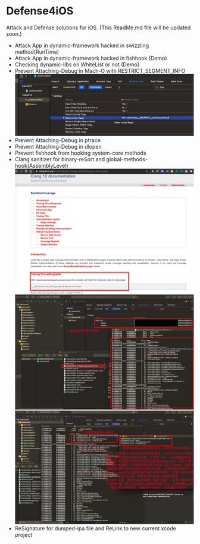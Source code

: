 # Defense4iOS
Attack and Defense solutions for iOS. (This ReadMe.md file will be updated soon.)

* Attack App in dynamic-framework hacked in swizzling method(RunTime)
* Attack App in dynamic-framework hacked in fishhook (Demo)
* Checking dynamic-libs on WhiteList or not (Demo)
* Prevent Attaching-Debug in Mach-O with RESTRICT_SEGMENT_INFO
![](./Images/MachO-RESTRICT_SEG.png)
* Prevent Attaching-Debug in ptrace
* Prevent Attaching-Debug in dlopen
* Prevent fishhook from hooking system-core methods
* Clang sanitizer for binary-reSort and global-methods-hook(AssemblyLevel) 
![](./Images/Clang-PC-Trace.png)
![](./Images/Before-BinSort.png)
![](./Images/After-BinSort.png)  
* ReSignature for dumped-ipa file and ReLink to new current xcode project
